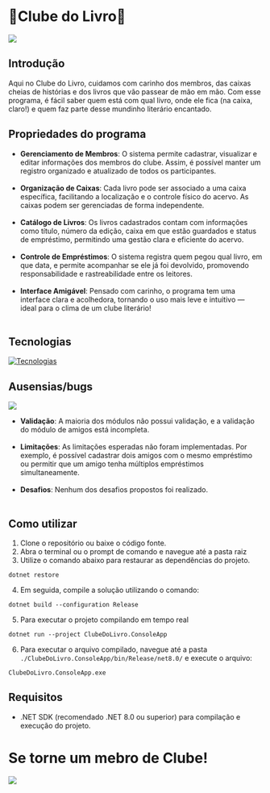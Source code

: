 ﻿# 📖Clube do Livro📖

![](https://i.pinimg.com/originals/ed/e2/8b/ede28b84d3b0a4d75233ab6c6f831f3f.gif)

## Introdução

Aqui no Clube do Livro, cuidamos com carinho dos membros, das caixas cheias de histórias e dos livros que vão passear de mão em mão. Com esse programa, é fácil saber quem está com qual livro, onde ele fica (na caixa, claro!) e quem faz parte desse mundinho literário encantado.

## Propriedades do programa

- **Gerenciamento de Membros**: O sistema permite cadastrar, visualizar e editar informações dos membros do clube. Assim, é possível manter um registro organizado e atualizado de todos os participantes.
<br><br>
- **Organização de Caixas**: Cada livro pode ser associado a uma caixa específica, facilitando a localização e o controle físico do acervo. As caixas podem ser gerenciadas de forma independente.
<br><br>
- **Catálogo de Livros**: Os livros cadastrados contam com informações como título, número da edição, caixa em que estão guardados e status de empréstimo, permitindo uma gestão clara e eficiente do acervo.
<br><br>
- **Controle de Empréstimos**: O sistema registra quem pegou qual livro, em que data, e permite acompanhar se ele já foi devolvido, promovendo responsabilidade e rastreabilidade entre os leitores.
<br><br>
- **Interface Amigável**: Pensado com carinho, o programa tem uma interface clara e acolhedora, tornando o uso mais leve e intuitivo — ideal para o clima de um clube literário!
<br><br>
<!-- Conferir a situação do trabalho incompleto para o GIF -->

## Tecnologias

[![Tecnologias](https://skillicons.dev/icons?i=git,github,visualstudio,cs,dotnet)](https://skillicons.dev)

## Ausensias/bugs

![](https://pa1.aminoapps.com/7151/c629adde8fef30396d6290b2c02124082a4cc2b8r1-678-382_hq.gif) 

- **Validação**: A maioria dos módulos não possui validação, e a validação do módulo de amigos está incompleta.
<br><br>
- **Limitações**: As limitações esperadas não foram implementadas. Por exemplo, é possível cadastrar dois amigos com o mesmo empréstimo ou permitir que um amigo tenha múltiplos empréstimos simultaneamente.
<br><br>
- **Desafios**: Nenhum dos desafios propostos foi realizado.
<br><br>

## Como utilizar

1. Clone o repositório ou baixe o código fonte.
2. Abra o terminal ou o prompt de comando e navegue até a pasta raiz
3. Utilize o comando abaixo para restaurar as dependências do projeto.

```
dotnet restore
```

4. Em seguida, compile a solução utilizando o comando:
   
```
dotnet build --configuration Release
```

5. Para executar o projeto compilando em tempo real
   
```
dotnet run --project ClubeDoLivro.ConsoleApp
```

6. Para executar o arquivo compilado, navegue até a pasta `./ClubeDoLivro.ConsoleApp/bin/Release/net8.0/` e execute o arquivo:
   
```
ClubeDoLivro.ConsoleApp.exe
```

## Requisitos

- .NET SDK (recomendado .NET 8.0 ou superior) para compilação e execução do projeto.

# Se torne um mebro de Clube!
![](https://i.pinimg.com/originals/14/a0/b1/14a0b1d5fb8884892a33e786bda0d527.gif) 
